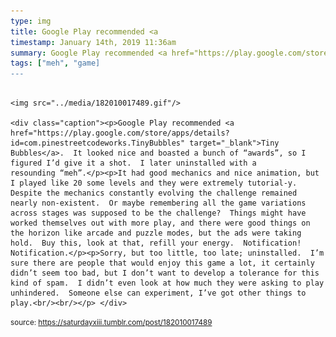 ```yaml
---
type: img
title: Google Play recommended <a
timestamp: January 14th, 2019 11:36am
summary: Google Play recommended <a href="https://play.google.com/store/apps/details?id=com.pinestreetcodeworks.TinyBubbles" target="_blank">Tiny Bubbles</a>. 
tags: ["meh", "game]
---
```


                
                
                
                                                                                        <img src="../media/182010017489.gif"/>
                                                                                          <div class="caption"><p>Google Play recommended <a href="https://play.google.com/store/apps/details?id=com.pinestreetcodeworks.TinyBubbles" target="_blank">Tiny Bubbles</a>.  It looked nice and boasted a bunch of “awards”, so I figured I’d give it a shot.  I later uninstalled with a resounding “meh”.</p><p>It had good mechanics and nice animation, but I played like 20 some levels and they were extremely tutorial-y.  Despite the mechanics constantly evolving the challenge remained nearly non-existent.  Or maybe remembering all the game variations across stages was supposed to be the challenge?  Things might have worked themselves out with more play, and there were good things on the horizon like arcade and puzzle modes, but the ads were taking hold.  Buy this, look at that, refill your energy.  Notification!  Notification.</p><p>Sorry, but too little, too late; uninstalled.  I’m sure there are people that would enjoy this game a lot, it certainly didn’t seem too bad, but I don’t want to develop a tolerance for this kind of spam.  I didn’t even look at how much they were asking to play unhindered.  Someone else can experiment, I’ve got other things to play.<br/><br/></p> </div>
                                    
                
                
                
                
                                
<small>source: https://saturdayxiii.tumblr.com/post/182010017489</small>